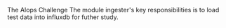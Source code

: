 The AIops  Challenge 
    The module ingester's key responsibilities  is  to load test data into influxdb for futher study.
